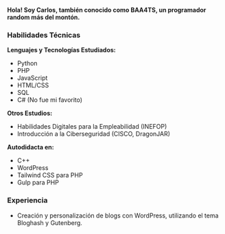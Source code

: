 **Hola! Soy Carlos, también conocido como BAA4TS, un programador random más del montón.**

### Habilidades Técnicas

**Lenguajes y Tecnologías Estudiados:**

- Python
- PHP
- JavaScript
- HTML/CSS
- SQL
- C# (No fue mi favorito)

**Otros Estudios:**

- Habilidades Digitales para la Empleabilidad (INEFOP)
- Introducción a la Ciberseguridad (CISCO, DragonJAR)

**Autodidacta en:**

- C++
- WordPress
- Tailwind CSS para PHP
- Gulp para PHP

### Experiencia

- Creación y personalización de blogs con WordPress, utilizando el tema Bloghash y Gutenberg.

